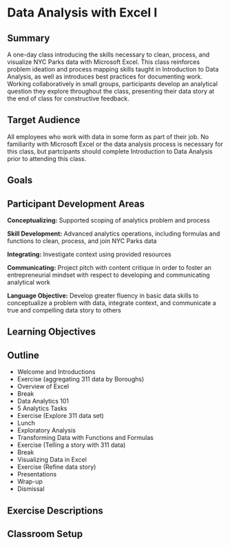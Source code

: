 # Data Analysis with Excel I

## Summary

A one-day class introducing the skills necessary to clean, process, and visualize NYC Parks data with Microsoft Excel. This class reinforces problem ideation and process mapping skills taught in Introduction to Data Analysis, as well as introduces best practices for documenting work. Working collaboratively in small groups, participants develop an analytical question they explore throughout the class, presenting their data story at the end of class for constructive feedback. 

## Target Audience

All employees who work with data in some form as part of their job. No familiarity with Microsoft Excel or the data analysis process is necessary for this class, but partcipants should complete Introduction to Data Analysis prior to attending this class.

## Goals

## Participant Development Areas

**Conceptualizing:** Supported scoping of analytics problem and process

**Skill Development:** Advanced analytics operations, including formulas and functions to clean, process, and join NYC Parks data

**Integrating:** Investigate context using provided resources

**Communicating:** Project pitch with content critique in order to foster an entrepreneurial mindset with respect to developing and communicating analytical work

**Language Objective:** Develop greater fluency in basic data skills to conceptualize a problem with data, integrate context, and communicate a true and compelling data story to others

## Learning Objectives

## Outline
+ Welcome and Introductions
+ Exercise (aggregating 311 data by Boroughs)
+ Overview of Excel
+ Break
+ Data Analytics 101
+ 5 Analytics Tasks
+ Exercise (Explore 311 data set)
+ Lunch
+ Exploratory Analysis
+ Transforming Data with Functions and Formulas
+ Exercise (Telling a story with 311 data)
+ Break
+ Visualizing Data in Excel
+ Exercise (Refine data story)
+ Presentations
+ Wrap-up
+ Dismissal

## Exercise Descriptions

## Classroom Setup
